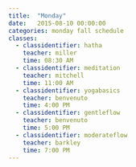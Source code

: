 ```yaml
---
title:  "Monday"
date:   2015-08-10 00:00:00
categories: monday fall schedule
classes:
  - classidentifier: hatha
    teacher: miller
    time: 08:30 AM
  - classidentifier: meditation
    teacher: mitchell
    time: 11:00 AM
  - classidentifier: yogabasics
    teacher: benvenuto
    time: 4:00 PM
  - classidentifier: gentleflow
    teacher: benvenuto
    time: 5:00 PM
  - classidentifier: moderateflow
    teacher: barkley
    time: 7:00 PM
---
```


